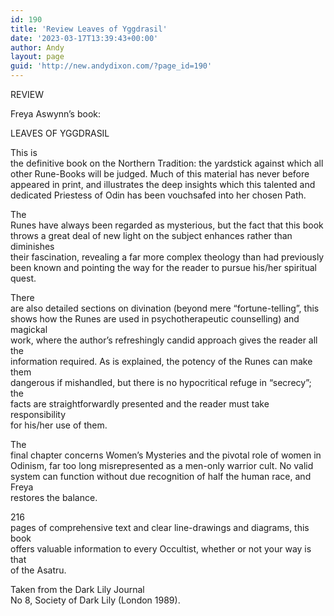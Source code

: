 ```yaml
---
id: 190
title: 'Review Leaves of Yggdrasil'
date: '2023-03-17T13:39:43+00:00'
author: Andy
layout: page
guid: 'http://new.andydixon.com/?page_id=190'
---
```


REVIEW

Freya Aswynn’s book:

LEAVES OF YGGDRASIL

This is  
the definitive book on the Northern Tradition: the yardstick against which all  
other Rune-Books will be judged. Much of this material has never before  
appeared in print, and illustrates the deep insights which this talented and  
dedicated Priestess of Odin has been vouchsafed into her chosen Path.

The  
Runes have always been regarded as mysterious, but the fact that this book  
throws a great deal of new light on the subject enhances rather than diminishes  
their fascination, revealing a far more complex theology than had previously  
been known and pointing the way for the reader to pursue his/her spiritual  
quest.

There  
are also detailed sections on divination (beyond mere “fortune-telling”, this  
shows how the Runes are used in psychotherapeutic counselling) and magickal  
work, where the author’s refreshingly candid approach gives the reader all the  
information required. As is explained, the potency of the Runes can make them  
dangerous if mishandled, but there is no hypocritical refuge in “secrecy”; the  
facts are straightforwardly presented and the reader must take responsibility  
for his/her use of them.

The  
final chapter concerns Women’s Mysteries and the pivotal role of women in  
Odinism, far too long misrepresented as a men-only warrior cult. No valid  
system can function without due recognition of half the human race, and Freya  
restores the balance.

216  
pages of comprehensive text and clear line-drawings and diagrams, this book  
offers valuable information to every Occultist, whether or not your way is that  
of the Asatru.

Taken from the Dark Lily Journal  
No 8, Society of Dark Lily (London 1989).